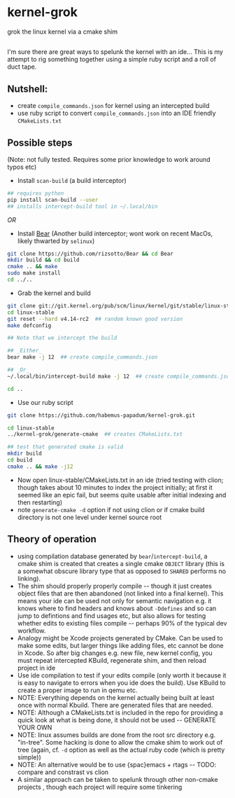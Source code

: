 # kernel-grok
grok the linux kernel via a cmake shim

##

I'm sure there are great ways to spelunk the kernel with an ide... This is my attempt to rig something together using a simple ruby script and a roll of duct tape. 

## Nutshell: 
  * create `compile_commands.json` for kernel using an intercepted build
  * use ruby script to convert `compile_commands.json` into an IDE friendly `CMakeLists.txt`

## Possible steps
(Note: not fully tested.  Requires some prior knowledge to work around typos etc)


* Install `scan-build` (a build interceptor)
```bash
## requires python
pip install scan-build --user
## installs intercept-build tool in ~/.local/bin
```

_OR_ 

* Install [Bear](https://github.com/rizsotto/Bear) 
(Another build interceptor;  wont work on recent MacOs, likely thwarted by `selinux`)
```bash
git clone https://github.com/rizsotto/Bear && cd Bear
mkdir build && cd build
cmake .. && make 
sudo make install
cd ../..
``` 



* Grab the kernel and build
```bash
git clone git://git.kernel.org/pub/scm/linux/kernel/git/stable/linux-stable.git
cd linux-stable
git reset --hard v4.14-rc2  ## random known good version
make defconfig

## Note that we intercept the build

## _Either_
bear make -j 12  ## create compile_commands.json

## _Or_ 
~/.local/bin/intercept-build make -j 12  ## create compile_commands.json

cd .. 
```

* Use our ruby script 
``` bash 
git clone https://github.com/habemus-papadum/kernel-grok.git

cd linux-stable
../kernel-grok/generate-cmake  ## creates CMakeLists.txt

## test that generated cmake is valid
mkdir build
cd build
cmake .. && make -j12
```

* Now open linux-stable/CMakeLists.txt in an ide (tried testing with clion; though takes about 10 minutes to index the project initially; at first it seemed like an epic fail, but seems quite usable after initial indexing and then restarting)
* note `generate-cmake -d` option if not using clion or if cmake build directory is not one level under
  kernel source root 

## Theory of operation
* using compilation database generated by `bear`/`intercept-build`, a cmake shim is created that creates a single
  cmake `OBJECT` library (this is a somewhat obscure library type that as opposed to `SHARED` performs no linking).
* The shim should properly properly compile -- though it just creates object files that are then abandoned (not linked into a final kernel).  This means your ide can be used not only for semantic navigation e.g. it knows where to find headers and knows about `-Ddefines` and so can jump to defintions and find usages etc, but also allows for testing whether edits to existing files compile -- perhaps 90% of the typical dev workflow.
* Analogy might be Xcode projects generated by CMake.  Can be used to make some edits, but larger things like adding files, etc cannot be done in Xcode.  So after big changes e.g. new file, new kernel config,  you must repeat intercepted KBuild, regenerate shim, and then reload project in ide
* Use ide compilation to test if your edits compile (only worth it because it is easy to navigate to errors when you ide does the build).  Use KBuild to create a proper image to run in qemu etc.  
* NOTE: Everything depends on the kernel actually being built at least once with normal Kbuild.  There are generated files that are needed.  
* NOTE: Although a CMakeLists.txt is included in the repo for providing a quick look at what is being done, it should not be used -- GENERATE YOUR OWN
* NOTE: linux assumes builds are done from the root src directory e.g. "in-tree".  Some hacking is done to allow the cmake shim to work out of tree (again, cf. `-d` option as well as the actual ruby code (which is pretty simple)) 
* NOTE: An alternative would be to use {spac}emacs + rtags -- TODO: compare and constrast vs clion
* A similar approach can be taken to spelunk through other non-cmake projects , though each project will require some tinkering

      
  
   
